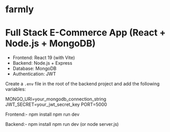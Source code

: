 # farmly
# Full Stack E-Commerce App (React + Node.js + MongoDB)

- Frontend: React 19 (with Vite)
- Backend: Node.js + Express
- Database: MongoDB
- Authentication: JWT


Create a `.env` file in the root of the backend project and add the following variables:

MONGO_URI=your_mongodb_connection_string
JWT_SECRET=your_jwt_secret_key
PORT=5000

Frontend:-
npm install
npm run dev

Backend:-
npm install
npm run dev (or node server.js)

